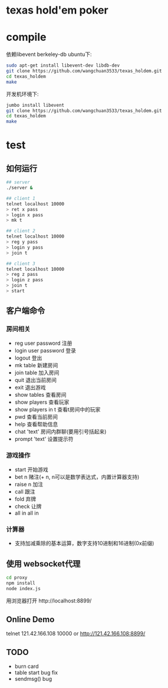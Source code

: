 # texas hold'em poker

# compile
依赖libevent berkeley-db
ubuntu下:
```bash
sudo apt-get install libevent-dev libdb-dev
git clone https://github.com/wangchuan3533/texas_holdem.git
cd texas_holdem
make
```

开发机环境下:
```bash
jumbo install libevent
git clone https://github.com/wangchuan3533/texas_holdem.git
cd texas_holdem
make
```

# test
## 如何运行
```bash
## server
./server &

## client 1
telnet localhost 10000
> ret x pass
> login x pass
> mk t

## client 2
telnet localhost 10000
> reg y pass
> login y pass
> join t

## client 3
telnet localhost 10000
> reg z pass
> login z pass
> join t
> start
```
## 客户端命令
### 房间相关
- reg user password   注册
- login user password 登录
- logout              登出
- mk table            新建房间
- join table          加入房间
- quit                退出当前房间
- exit                退出游戏
- show tables         查看房间
- show players        查看玩家
- show players in t   查看t房间中的玩家
- pwd                 查看当前房间
- help                查看帮助信息
- chat 'text'         房间内群聊(要用引号括起来)
- prompt 'text'       设置提示符

### 游戏操作
- start          开始游戏
- bet n          赌注(+ n, n可以是数学表达式，内置计算器支持)
- raise n        加注
- call           跟注
- fold           弃牌
- check          让牌
- all in         all in

### 计算器
- 支持加减乘除的基本运算，数字支持10进制和16进制(0x前缀)

## 使用 websocket代理

```bash
cd proxy
npm install
node index.js
```
用浏览器打开 http://localhost:8899/

## Online Demo
telnet 121.42.166.108 10000
or
http://121.42.166.108:8899/

## TODO
- burn card
- table start bug fix
- sendmsg() bug
